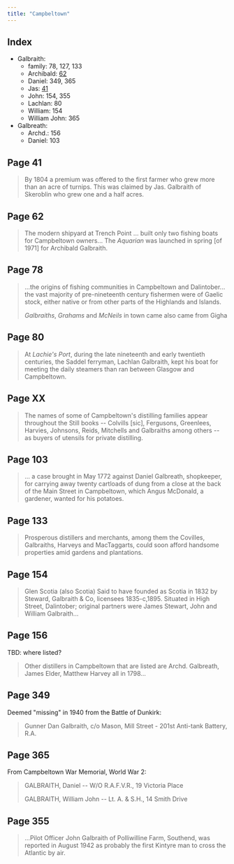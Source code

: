 ```yaml
---
title: "Campbeltown"
---
```


## Index

- Galbraith:
  - family: 78, 127, 133
  - Archibald: [62](#page-62)
  - Daniel: 349, 365
  - Jas: [41](#page-41)
  - John: 154, 355
  - Lachlan: 80
  - William: 154
  - William John: 365
- Galbreath:
  - Archd.: 156
  - Daniel: 103

## Page 41

> By 1804 a premium was offered to the first farmer who grew more than an 
> acre of turnips. This was claimed by Jas. Galbraith of Skeroblin who grew
> one and a half acres.

## Page 62

> The modern shipyard at Trench Point ... built only two fishing boats for
> Campbeltown owners... The _Aquarian_ was launched in spring [of 1971] for
> Archibald Galbraith.

## Page 78

> ...the origins of fishing communities in Campbeltown and Dalintober...
>  the vast majority of pre-nineteenth century fishermen were of
>  Gaelic stock, either native or from other parts of the Highlands and Islands.
>
>  _Galbraiths_, _Grahams_ and _McNeils_ in town came also came from Gigha

## Page 80

> At _Lachie's Port_, during the late nineteenth and early twentieth centuries, the Saddel
> ferryman, Lachlan Galbraith, kept his boat for meeting the daily steamers than ran between
> Glasgow and Campbeltown.

## Page XX

> The names of some of Campbeltown's distilling families appear throughout the Still books
> -- Colvills [sic], Fergusons, Greenlees, Harvies, Johnsons, Reids, Mitchells and Galbraiths
> among others -- as buyers of utensils for private distilling.

## Page 103

> ... a case brought in May 1772 against Daniel Galbreath, shopkeeper, for carrying away 
> twenty cartloads of dung from a close at the back of the Main Street in Campbeltown,
> which Angus McDonald, a gardener, wanted for his potatoes.


## Page 133

> Prosperous distillers and merchants, among them the Covilles, Galbraiths, Harveys and MacTaggarts,
> could soon afford handsome properties amid gardens and plantations.

## Page 154

> Glen Scotia (also Scotia)  Said to have founded as Scotia in 1832 by Steward, Galbraith & Co,
> licensees 1835-c,1895. Situated in High Street, Dalintober; original partners were James Stewart,
> John and William Galbraith...

## Page 156

TBD: where listed?

> Other distillers in Campbeltown that are listed are Archd. Galbreath, James Elder, Matthew Harvey
> all in 1798...

## Page 349

Deemed "missing" in 1940 from the Battle of Dunkirk:

> Gunner Dan Galbraith, c/o Mason, Mill Street - 201st Anti-tank Battery, R.A.

## Page 365

From Campbeltown War Memorial, World War 2:

> GALBRAITH, Daniel -- W/O R.A.F.V.R., 19 Victoria Place
> 
> GALBRAITH, William John -- Lt. A. & S.H., 14 Smith Drive

## Page 355

> ...Pilot Officer John Galbraith of Polliwilline Farm, Southend, was reported in
> August 1942 as probably the first Kintyre man to cross the Atlantic by air.
